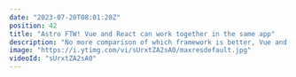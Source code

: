 ```yaml
---
date: "2023-07-20T08:01:20Z"
position: 42
title: "Astro FTW! Vue and React can work together in the same app"
description: "No more comparison of which framework is better, Vue and React can work together in the same app. We're back with another episode of #Jamstack Fridays where Tony and Tim explore #Astro and what this new kid on the block means for modern web development."
image: "https://i.ytimg.com/vi/sUrxtZA2sA0/maxresdefault.jpg"
videoId: "sUrxtZA2sA0"
---
```


